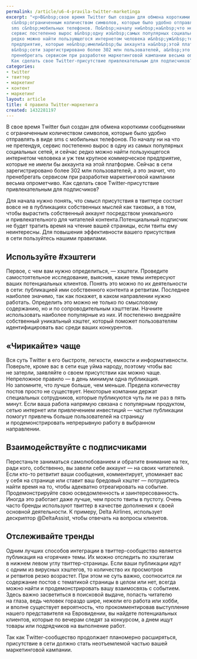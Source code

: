 ```yaml
---
permalink: /article/u6-4-pravila-twitter-marketinga
excerpt: "<p>В&nbsp;свое время Тwitter был создан для обмена короткими сообщениями
  с&nbsp;ограниченным количеством символов, которые было удобно отправлять в&nbsp;виде
  sms с&nbsp;мобильных телефонов. По&nbsp;началу ни&nbsp;на&nbsp;что не&nbsp;претендуя,
  сервис постепенно вырос в&nbsp;одну из&nbsp;самых популярных социальных сетей, и&nbsp;сейчас
  редко можно найти пользующегося интернетом человека и&nbsp;уж&nbsp;тем крупное коммерческое
  предприятие, которые не&nbsp;имели&nbsp;бы аккаунта на&nbsp;этой платформе. Сейчас
  в&nbsp;сети зарегистрировано более 302 млн пользователей, а&nbsp;это значит, что
  пренебрегать сервисом при разработке маркетинговой кампании весьма опрометчиво.
  Как сделать свое Тwitter-присутствие привлекательным для подписчиков?</p>"
categories:
- twitter
- твиттер
- маркетинг
- контент
- маркетинг
layout: article
title: 4 правила Тwitter-маркетинга
created: 1432281197
---
```

В свое время Тwitter был создан для обмена короткими сообщениями с ограниченным количеством символов, которые было удобно отправлять в виде sms с мобильных телефонов. По началу ни на что не претендуя, сервис постепенно вырос в одну из самых популярных социальных сетей, и сейчас редко можно найти пользующегося интернетом человека и уж тем крупное коммерческое предприятие, которые не имели бы аккаунта на этой платформе. Сейчас в сети зарегистрировано более 302 млн пользователей, а это значит, что пренебрегать сервисом при разработке маркетинговой кампании весьма опрометчиво. Как сделать свое Тwitter-присутствие привлекательным для подписчиков?

Для начала нужно понять, что смысл присутствия в твиттере состоит вовсе не в публикациях собственных мыслей как таковых, а в том, чтобы вырастить собственный аккаунт посредством уникального и привлекательного для читателей контента.Потенциальный подписчик не будет тратить время на чтение вашей страницы, если твиты ему неинтересны. Для повышения эффективности вашего присутствия в сети пользуйтесь нашими правилами.

## Используйте \#хэштеги ##

Первое, с чем вам нужно определиться, — хэштеги. Проведите самостоятельное исследование, выяснив, какие темы интересуют ваших потенциальных клиентов. Понять это можно по их деятельности в сети: публикацией ими собственного контента и ретвитам. Последнее наиболее значимо, так как покажет, в каком направлении нужно работать. Определить это можно не только по смысловому содержанию, но и по сопроводительным хэшттегам. Начните использовать наиболее популярные из них. И постепенно внедряйте собственный уникальный хэштег, который поможет пользователям идентифицировать вас среди ваших конкурентов.

## «Чирикайте» чаще ##

Вся суть Тwitter в его быстроте, легкости, емкости и информативности. Поверьте, кроме вас в сети еще уйма народу, поэтому чтобы вас не затерли, заявляйте о своем присутствии как можно чаще. Непреложное правило — в день минимум одна публикация. Но запомните, что лучше больше, чем меньше. Предела количеству постов просто не существует. Некоторые компании держат специальных сотрудников, которые публикуются чуть ли не раз в пять минут. Если ваша работа напрямую связана с популярным продуктом, сетью интернет или привлечением инвестиций — частые публикации помогут привлечь больше пользователей на страницу и продемонстрировать непрерывную работу в выбранном направлении.

## Взаимодействуйте с подписчиками ##

Перестаньте заниматься самолюбованием и обратите внимание на тех, ради кого, собственно, вы завели себе аккаунт — на своих читателей. Если кто-то ретвитит ваши сообщения, комментирует, упоминает вас у себя на странице или ставит ваш бредовый хэштег — потрудитесь найти время на то, чтобы адекватно отреагировать на событие. Продемонстрируйте свою осведомленность и заинтересованность. Иногда это работает даже лучше, чем просто твиты в пустоту. Очень часто бренды используют твиттер в качестве дополнения к своей основной деятельности. К примеру, Delta Airlines, использует дескриптор @DeltaAssist, чтобы отвечать на вопросы клиентов.

## Отслеживайте тренды ##

Одним лучших способов интеграции в твиттер-сообщество является публикация на «горячие» темы. Их можно отследить по хэштегам в нижнем левом углу твиттер-страницы. Если ваши публикации идут с одним из вирусных хэштегов, то количество их просмотров и ретвитов резко возрастет. При этом не суть важно, соотносится ли содержание постов с тематикой страницы в целом или нет, всегда можно найти и продемонстрировать вашу взаимосвязь с событием. Здесь важно засветиться в поисковой выдаче, попасть читателю на глаза, ведь человек гораздо шире, нежели его работа или хобби, и вполне существует вероятность, что прокомментировав выступление нашего представителя на Евровидении, вы найдете потенциальных клиентов, которые по вечерам следят за конкурсом, а днем ищут товары или подрядчиков на выполнение работ.

Так как Тwitter-сообщество продолжает планомерно расширяться, присутствие в сети должно стать неотъемлемой частью вашей маркетинговой кампании.

